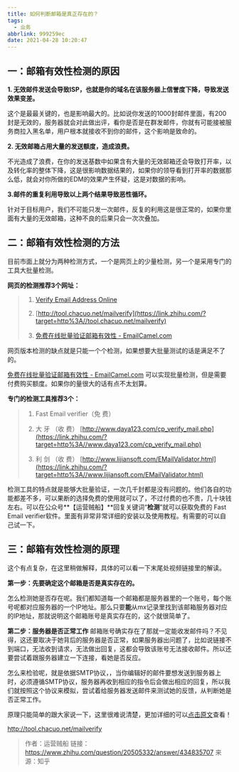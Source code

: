 ```yaml
---
title: 如何判断邮箱是真正存在的？
tags:
  - 业务
abbrlink: 999259ec
date: 2021-04-28 10:20:47
---
```




## **一：邮箱有效性检测的原因**

**1. 无效邮件发送会导致ISP，也就是你的域名在该服务器上信誉度下降，导致发送效果变差。**

这个是最最关键的，也是影响最大的。比如说你发送的1000封邮件里面，有200封是无效的，服务器就会对此做出评，看你是否是在群发邮件，你就有可能接被服务商拉入黑名单，用户根本就接收不到你的邮件，这个影响是致命的。

**2. 无效邮箱占用大量的发送额度，造成浪费。**

不光造成了浪费，在你的发送基数中如果含有大量的无效邮箱还会导致打开率，以及转化率的整体下降，这是很影响数据结果的，如果你的领导看到打开率的数据那么低，就会对你所做的EDM的效果产生怀疑，这是对数据的影响。

**3.邮件的重复利用导致以上两个结果导致恶性循环。**

针对于目标用户，我们不可能只发一次邮件，反复的利用这是很正常的，如果你里面有大量的无效邮箱，这种不良的后果只会一次次叠加。

##  **二：邮箱有效性检测的方法**

目前市面上就分为两种检测方式，一个是网页上的少量检测，另一个是采用专门的工具大批量检测。

**网页的检测推荐3个网址：**

> 1. [Verify Email Address Online](https://link.zhihu.com/?target=https%3A//verify-email.org/)
>
> 2. [http://tool.chacuo.net/mailverify](https://link.zhihu.com/?target=http%3A//tool.chacuo.net/mailverify)
>
> 3. [免费在线批量验证邮箱有效性 - EmailCamel.com](https://link.zhihu.com/?target=http%3A//www.emailcamel.com/)

网页版本检测的缺点就是只能一个个检测，如果想要大批量测试的话是满足不了的。

[免费在线批量验证邮箱有效性 - EmailCamel.com](https://link.zhihu.com/?target=http%3A//www.emailcamel.com/)   可以实现批量检测，但是需要付费购买额度。如果你的量很大的话有点不太划算。



**专门的检测工具推荐3个：**

> 1. Fast  Email  verifier（免  费）
>
> 2. 大       牙  （收  费）        [http://www.daya123.com/cp_verify_mail.php](https://link.zhihu.com/?target=http%3A//www.daya123.com/cp_verify_mail.php)
>
> 3. 利       剑 （收  费）        [http://www.lijiansoft.com/EMailValidator.html](https://link.zhihu.com/?target=http%3A//www.lijiansoft.com/EMailValidator.html)

检测工具的特点就是能够大批量验证，一次几千封都是没有问题的。他们各自的功能都差不多，可以果断的选择免费的使用就可以了，不过付费的也不贵，几十块钱左右。可以在公众号**【运营贼船】**回复关键词“**检测**”就可以获取免费的 Fast  Email  verifier软件。里面有非常非常详细的安装以及使用教程。有需要的可以自己试一下。



## **三：邮箱有效性检测的原理**

这个有点复杂，在这里稍做解释，具体的可以看一下末尾处视频链接里的解读。

**第一步：先要确定这个邮箱是否是真实存在的。**

怎么检测她是否存在呢。我们都知道每一个邮箱都是服务器里的一个账号，每个账号呢都对应服务器的一个IP地址。那么只要**能**从mx记录里找到该邮箱服务器对应的IP地址，那就说明这个邮箱账号是真实存在的，这个就很简单了。

**第二步：服务器是否正常工作**
邮箱账号确实存在了那就一定能收发邮件吗？不见得，这还要取决于她背后的服务器是否正常，如果服务器出问题了，比如说链接不到端口，无法收到请求，无法做出回复，这都会导致该账号无法接收邮件。所以还要尝试着跟服务器建立一下连接，看她是否反应。

怎么来检验呢，就是依据SMTP协议，，当你编辑好的邮件要想发送到服务器上时，必须遵循SMTP协议，服务器再收到相应的指令后会做出相应的回复，所以我们就按照这个协议来模拟，尝试着给服务器发送邮件来测试她的反馈，从判断她是否正常工作。

原理只能简单的跟大家说一下，这里很难说清楚，更加详细的可以[点击原文](https://www.zhihu.com/question/20505332/answer/434835707)查看！



http://tool.chacuo.net/mailverify



> 作者：运营贼船
> 链接：https://www.zhihu.com/question/20505332/answer/434835707
> 来源：知乎
